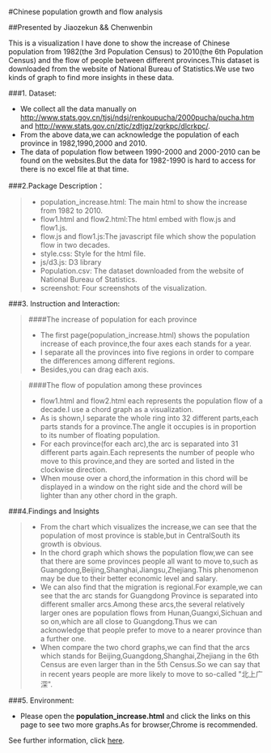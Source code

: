 #Chinese population growth and flow analysis

##Presented by Jiaozekun && Chenwenbin


This is a visualization I have done to show the increase of Chinese population from 1982(the 3rd Population Census) to 2010(the 6th Population Census) and the flow of people between different provinces.This dataset is downloaded from the website of National Bureau of Statistics.We use two kinds of graph to find more insights in these data.

###1. Dataset:
+ We collect all the data manually on http://www.stats.gov.cn/tjsj/ndsj/renkoupucha/2000pucha/pucha.htm and http://www.stats.gov.cn/ztjc/zdtjgz/zgrkpc/dlcrkpc/.
+ From the above data,we can acknowledge the population of each province in 1982,1990,2000 and 2010.
+ The data of population flow between 1990-2000 and 2000-2010 can be found on the websites.But the data for 1982-1990 is hard to access for there is no excel file at that time.

###2.Package Description：
>+ population_increase.html: The main html to show the increase from 1982 to 2010.
>+ flow1.html and flow2.html:The html embed with flow.js and flow1.js.
>+ flow.js and flow1.js:The javascript file which show the population flow in two decades.  
>+ style.css: Style for the html file.
>+ js/d3.js: D3 library
>+ Population.csv: The dataset downloaded from the website of National Bureau of Statistics.
>+ screenshot: Four screenshots of the visualization.

###3. Instruction and Interaction:
> ####The increase of population for each province
>+ The first page(population_increase.html) shows the population increase of each province,the four axes each stands for a year.
>+ I separate all the provinces into five regions in order to compare the differences among different regions.    
>+ Besides,you can drag each axis.

>####The flow of population among these provinces
>+ flow1.html and flow2.html each represents the population flow of a decade.I use a chord graph as a visualization.
>+ As is shown,I separate the whole ring into 32 different parts,each parts stands for a province.The angle it occupies is in proportion to its number of floating population.
>+ For each province(for each arc),the arc is separated into 31 different parts again.Each represents the number of people who move to this province,and they are sorted and listed in the clockwise direction.
>+ When mouse over a chord,the information in this chord will be displayed in a window on the right side and the chord will be lighter than any other chord in the graph.

###4.Findings and Insights
>+ From the chart which visualizes the increase,we can see that the population of most province is stable,but in CentralSouth its growth is obvious.
>+ In the chord graph which shows the population flow,we can see that there are some provinces people all want to move to,such as Guangdong,Beijing,Shanghai,Jiangsu,Zhejiang.This phenomenon may be due to their better economic level and salary.
>+ We can also find that the migration is regional.For example,we can see that the arc stands for Guangdong Province is separated into different smaller arcs.Among these arcs,the several relatively larger ones are population flows from Hunan,Guangxi,Sichuan and so on,which are all close to Guangdong.Thus we can acknowledge that people prefer to move to a nearer province than a further one.
>+ When compare the two chord graphs,we can find that the arcs which stands for Beijing,Guangdong,Shanghai,Zhejiang in the 6th Census are even larger than in the 5th Census.So we can say that in recent years people are more likely to move to so-called "北上广深".

###5. Environment:
+ Please open the **population_increase.html** and click the links on this page to see two more graphs.As for browser,Chrome is recommended.

See further information, click [here](http://211.147.15.14/UCAS_14_Fall/index.php/Jiaozekun_Chenwenbin_A3).